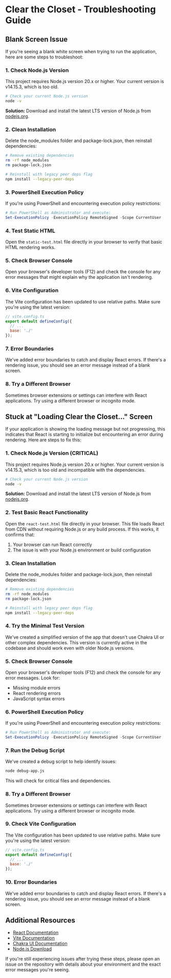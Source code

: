 # Clear the Closet - Troubleshooting Guide

## Blank Screen Issue

If you're seeing a blank white screen when trying to run the application, here are some steps to troubleshoot:

### 1. Check Node.js Version

This project requires Node.js version 20.x or higher. Your current version is v14.15.3, which is too old.

```bash
# Check your current Node.js version
node -v
```

**Solution:** Download and install the latest LTS version of Node.js from [nodejs.org](https://nodejs.org/).

### 2. Clean Installation

Delete the node_modules folder and package-lock.json, then reinstall dependencies:

```bash
# Remove existing dependencies
rm -rf node_modules
rm package-lock.json

# Reinstall with legacy peer deps flag
npm install --legacy-peer-deps
```

### 3. PowerShell Execution Policy

If you're using PowerShell and encountering execution policy restrictions:

```powershell
# Run PowerShell as Administrator and execute:
Set-ExecutionPolicy -ExecutionPolicy RemoteSigned -Scope CurrentUser
```

### 4. Test Static HTML

Open the `static-test.html` file directly in your browser to verify that basic HTML rendering works.

### 5. Check Browser Console

Open your browser's developer tools (F12) and check the console for any error messages that might explain why the application isn't rendering.

### 6. Vite Configuration

The Vite configuration has been updated to use relative paths. Make sure you're using the latest version:

```javascript
// vite.config.ts
export default defineConfig({
  // ...
  base: './'
});
```

### 7. Error Boundaries

We've added error boundaries to catch and display React errors. If there's a rendering issue, you should see an error message instead of a blank screen.

### 8. Try a Different Browser

Sometimes browser extensions or settings can interfere with React applications. Try using a different browser or incognito mode.

## Stuck at "Loading Clear the Closet..." Screen

If your application is showing the loading message but not progressing, this indicates that React is starting to initialize but encountering an error during rendering. Here are steps to fix this:

### 1. Check Node.js Version (CRITICAL)

This project requires Node.js version 20.x or higher. Your current version is v14.15.3, which is too old and incompatible with the dependencies.

```bash
# Check your current Node.js version
node -v
```

**Solution:** Download and install the latest LTS version of Node.js from [nodejs.org](https://nodejs.org/).

### 2. Test Basic React Functionality

Open the `react-test.html` file directly in your browser. This file loads React from CDN without requiring Node.js or any build process. If this works, it confirms that:

1. Your browser can run React correctly
2. The issue is with your Node.js environment or build configuration

### 3. Clean Installation

Delete the node_modules folder and package-lock.json, then reinstall dependencies:

```bash
# Remove existing dependencies
rm -rf node_modules
rm package-lock.json

# Reinstall with legacy peer deps flag
npm install --legacy-peer-deps
```

### 4. Try the Minimal Test Version

We've created a simplified version of the app that doesn't use Chakra UI or other complex dependencies. This version is currently active in the codebase and should work even with older Node.js versions.

### 5. Check Browser Console

Open your browser's developer tools (F12) and check the console for any error messages. Look for:

- Missing module errors
- React rendering errors
- JavaScript syntax errors

### 6. PowerShell Execution Policy

If you're using PowerShell and encountering execution policy restrictions:

```powershell
# Run PowerShell as Administrator and execute:
Set-ExecutionPolicy -ExecutionPolicy RemoteSigned -Scope CurrentUser
```

### 7. Run the Debug Script

We've created a debug script to help identify issues:

```bash
node debug-app.js
```

This will check for critical files and dependencies.

### 8. Try a Different Browser

Sometimes browser extensions or settings can interfere with React applications. Try using a different browser or incognito mode.

### 9. Check Vite Configuration

The Vite configuration has been updated to use relative paths. Make sure you're using the latest version:

```javascript
// vite.config.ts
export default defineConfig({
  // ...
  base: './'
});
```

### 10. Error Boundaries

We've added error boundaries to catch and display React errors. If there's a rendering issue, you should see an error message instead of a blank screen.

## Additional Resources

- [React Documentation](https://reactjs.org/docs/getting-started.html)
- [Vite Documentation](https://vitejs.dev/guide/)
- [Chakra UI Documentation](https://chakra-ui.com/docs/getting-started)
- [Node.js Download](https://nodejs.org/en/download/)

If you're still experiencing issues after trying these steps, please open an issue on the repository with details about your environment and the exact error messages you're seeing. 